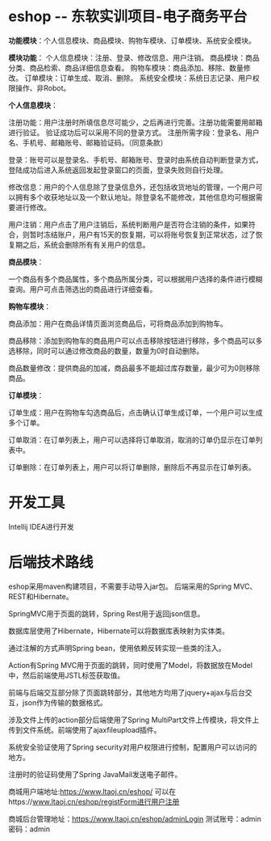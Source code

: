 # eshop -- 东软实训项目-电子商务平台

**功能模块**：个人信息模块、商品模块、购物车模块、订单模块、系统安全模块。

**模块功能**：
个人信息模块：注册、登录、修改信息、用户注销。
商品模块：商品分类、商品检索、商品详细信息查看。
购物车模块：商品添加、移除、数量修改。
订单模块：订单生成、取消、删除。
系统安全模块：系统日志记录、用户权限操作、非Robot。


**个人信息模块**：

注册功能：用户注册时所填信息尽可能少，之后再进行完善。注册功能需要用邮箱进行验证。
验证成功后可以采用不同的登录方式。
注册所需字段：登录名、用户名、手机号、邮箱账号、邮箱验证码。（同意条款）

登录：账号可以是登录名、手机号、邮箱账号、登录时由系统自动判断登录方式，登陆成功后进入系统返回发起登录窗口的页面，登录失败则自行处理。

修改信息：用户的个人信息除了登录信息外，还包括收货地址的管理，一个用户可以拥有多个收获地址以及一个默认地址。除登录名不能修改，其他信息均可根据需要进行修改。

用户注销：用户点击了用户注销后，系统判断用户是否符合注销的条件，如果符合，则暂时冻结账户，用户有15天的恢复期，可以将账号恢复到正常状态，过了恢复期之后，系统会删除所有有关用户的信息。

**商品模块**：

一个商品有多个商品属性，多个商品所属分类，可以根据用户选择的条件进行模糊查询。用户可点击筛选出的商品进行详细查看。

**购物车模块**：

商品添加：用户在商品详情页面浏览商品后，可将商品添加到购物车。

商品移除：添加到购物车的商品用户可以点击移除按钮进行移除，多个商品可以多选移除，同时可以通过修改商品的数量，数量为0时自动删除。

商品数量修改：提供商品的加减，商品最多不能超过库存数量，最少可为0则移除商品。

**订单模块**：

订单生成：用户在购物车勾选商品后，点击确认订单生成订单，一个用户可以生成多个订单。

订单取消：在订单列表上，用户可以选择将订单取消，取消的订单仍显示在订单列表中。

订单删除：在订单列表上，用户可以将订单删除，删除后不再显示在订单列表。



# 开发工具
Intellij IDEA进行开发


# 后端技术路线

eshop采用maven构建项目，不需要手动导入jar包。
后端采用的Spring MVC、REST和Hibernate。

SpringMVC用于页面的跳转，Spring Rest用于返回json信息。


数据库层使用了Hibernate，Hibernate可以将数据库表映射为实体类。

通过注解的方式声明Spring bean，使用依赖反转实现一些类的注入。


Action有Spring MVC用于页面的跳转，同时使用了Model，将数据放在Model中，然后前端使用JSTL标签获取值。


前端与后端交互部分除了页面跳转部分，其他地方均用了jquery+ajax与后台交互，json作为传输的数据格式。

涉及文件上传的action部分后端使用了Spring MultiPart文件上传模块，将文件上传到文件系统。前端使用了ajaxfileupload插件。

系统安全验证使用了Spring security对用户权限进行控制，配置用户可以访问的地方。

注册时的验证码使用了Spring JavaMail发送电子邮件。

商城用户端地址:https://www.ltaoj.cn/eshop/
可以在https://www.ltaoj.cn/eshop/registForm进行用户注册

商城后台管理地址：https://www.ltaoj.cn/eshop/adminLogin
测试账号：admin    密码：admin
